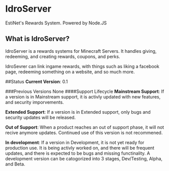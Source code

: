 # IdroServer
EstiNet's Rewards System. Powered by Node.JS
## What is IdroServer? 
IdroServer is a rewards systems for Minecraft Servers. It handles giving, redeeming, and creating rewards, coupons, and perks.

IdroSevrer can link ingame rewards, with things such as liking a facebook page, redeeming something on a website, and so much more.

##Status
**Current Version**: 0.1

###Previous Versions
None
####Support Lifecycle
**Mainstream Support**: If a version is in Mainstream support, it is activly updated with new features, and security imporvements.

**Extended Support**: If a version is in Extended support, only bugs and security updates will be released.

**Out of Support**: When a product reaches an out of support phase, it will not recive anymore updates. Continued use of this version is not recommened.

**In development**: If a version in Development, it is not yet ready for production use. It is being activly worked on, and there will be frequent updates, and there is expected to be bugs and missing functinality. A development version can be catogorized into 3 stages, Dev/Testing, Alpha, and Beta.
